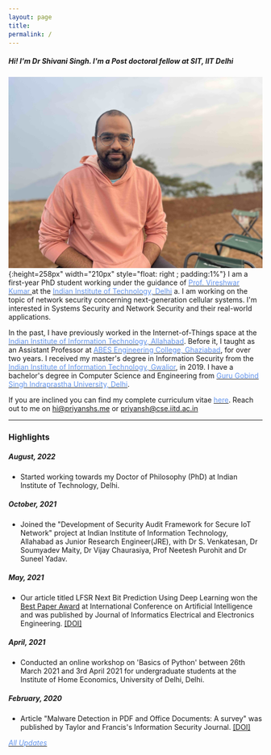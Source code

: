 ```yaml
---
layout: page
title:
permalink: /
---
```


<head>
	<!-- Place your kit's code here -->
	<script src="https://kit.fontawesome.com/d06797ceaa.js" crossorigin="anonymous"></script>
</head>

##### _Hi! I'm Dr Shivani Singh. I'm a Post doctoral fellow at SIT, IIT Delhi_

![](/assets/images/priyansh.jpg){:height=258px" width="210px" style="float: right ; padding:1%"}
I am a first-year PhD student working under the guidance of [<span style="color: #6495ED">Prof. Vireshwar Kumar </span>](https://www.cse.iitd.ac.in/~viresh/) at the [<span style="color: #6495ED">Indian Institute of Technology, Delhi</span>](https://www.iitd.ac.in/) a. I am working on the topic of network security concerning next-generation cellular systems. I'm interested in Systems Security and Network Security and their real-world applications. 

In the past, I have previously worked in the Internet-of-Things space at the [<span style="color: #6495ED">Indian Institute of Information Technology, Allahabad</span>](https://iiita.ac.in). Before it, I taught as an Assistant Professor at [<span style="color: #6495ED">ABES Engineering College, Ghaziabad</span>](https://www.abes.ac.in/), for over two years. I received my master's degree in Information Security from the [<span style="color: #6495ED">Indian Institute of Information Technology, Gwalior</span>](https://iiitm.ac.in), in 2019. I have a bachelor's degree in Computer Science and Engineering from [<span style="color: #6495ED">Guru Gobind Singh Indraprastha University, Delhi</span>](http://www.ipu.ac.in).

If you are inclined you can find my complete curriculum vitae [<span style="color: #6495ED ">here</span>](assets/files/PriyanshSingh.pdf).  Reach out to me on hi@priyanshs.me or priyansh@cse.iitd.ac.in

_________________

### Highlights

##### _August, 2022_
* Started working towards my Doctor of Philosophy (PhD) at Indian Institute of Technology, Delhi.

##### _October, 2021_

* Joined the "Development of Security Audit Framework for Secure IoT Network" project at Indian Institute of Information Technology, Allahabad as Junior Research Engineer(JRE), with Dr S. Venkatesan, Dr Soumyadev Maity, Dr Vijay Chaurasiya, Prof Neetesh Purohit and Dr Suneel Yadav.

##### _May, 2021_

* Our article titled LFSR Next Bit Prediction Using Deep Learning won the [Best Paper Award](https://drive.google.com/file/d/11aXbaWhr7aNMZJ3IezEbHXdI-GJ5j7Kp/view?usp=sharing) at International Conference on Artificial Intelligence and was published by Journal of Informatics Electrical and Electronics Engineering. [<span>[DOI]</span>](https://doi.org/10.54060/JIEEE/002.02.022)

##### _April, 2021_

* Conducted an online workshop on 'Basics of Python' between 26th March 2021 and 3rd April 2021 for undergraduate students at the Institute of Home Economics, University of Delhi, Delhi.

##### _February, 2020_

* Article "Malware Detection in PDF and Office Documents: A survey" was published by Taylor and Francis's Information Security Journal. [<span>[DOI]</span>](https://doi.org/10.1080/19393555.2020.1723747)

[<span style="color: #6495ED;">_All Updates_</span>](/updates)
